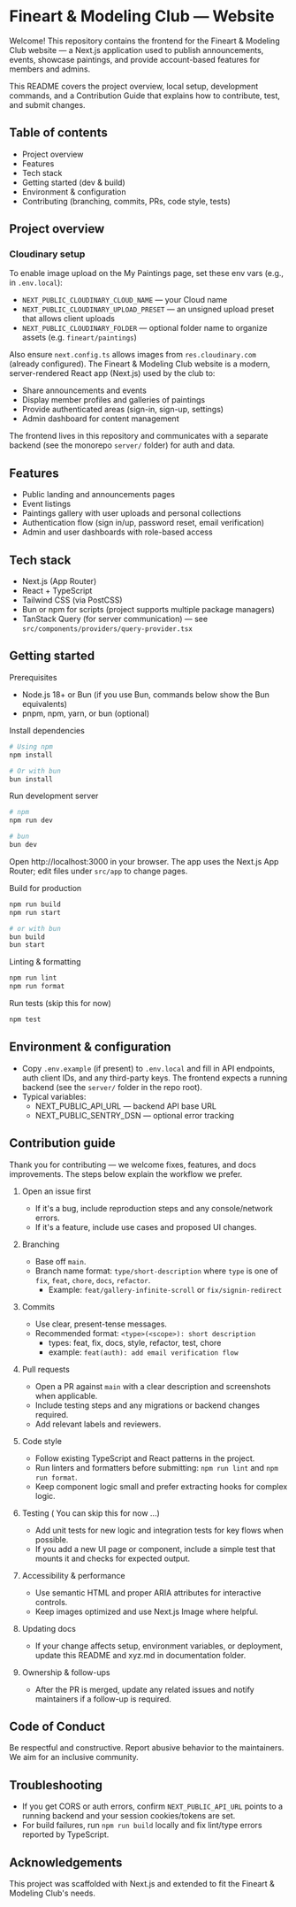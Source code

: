 # Fineart & Modeling Club — Website

Welcome! This repository contains the frontend for the Fineart & Modeling Club website — a Next.js application used to publish announcements, events, showcase paintings, and provide account-based features for members and admins.

This README covers the project overview, local setup, development commands, and a Contribution Guide that explains how to contribute, test, and submit changes.

## Table of contents

- Project overview
- Features
- Tech stack
- Getting started (dev & build)
- Environment & configuration
- Contributing (branching, commits, PRs, code style, tests)
## Project overview


### Cloudinary setup

To enable image upload on the My Paintings page, set these env vars (e.g., in `.env.local`):

- `NEXT_PUBLIC_CLOUDINARY_CLOUD_NAME` — your Cloud name
- `NEXT_PUBLIC_CLOUDINARY_UPLOAD_PRESET` — an unsigned upload preset that allows client uploads
- `NEXT_PUBLIC_CLOUDINARY_FOLDER` — optional folder name to organize assets (e.g. `fineart/paintings`)

Also ensure `next.config.ts` allows images from `res.cloudinary.com` (already configured).
The Fineart & Modeling Club website is a modern, server-rendered React app (Next.js) used by the club to:

- Share announcements and events
- Display member profiles and galleries of paintings
- Provide authenticated areas (sign-in, sign-up, settings)
- Admin dashboard for content management

The frontend lives in this repository and communicates with a separate backend (see the monorepo `server/` folder) for auth and data.

## Features

- Public landing and announcements pages
- Event listings 
- Paintings gallery with user uploads and personal collections
- Authentication flow (sign in/up, password reset, email verification)
- Admin and user dashboards with role-based access

## Tech stack

- Next.js (App Router)
- React + TypeScript
- Tailwind CSS (via PostCSS)
- Bun or npm for scripts (project supports multiple package managers)
- TanStack Query (for server communication) — see `src/components/providers/query-provider.tsx`

## Getting started

Prerequisites

- Node.js 18+ or Bun (if you use Bun, commands below show the Bun equivalents)
- pnpm, npm, yarn, or bun (optional)

Install dependencies

```bash
# Using npm
npm install

# Or with bun
bun install
```

Run development server

```bash
# npm
npm run dev

# bun
bun dev
```

Open http://localhost:3000 in your browser. The app uses the Next.js App Router; edit files under `src/app` to change pages.

Build for production

```bash
npm run build
npm run start

# or with bun
bun build
bun start
```

Linting & formatting

```bash
npm run lint
npm run format
```

Run tests (skip this for now)

```bash
npm test
```

## Environment & configuration

- Copy `.env.example` (if present) to `.env.local` and fill in API endpoints, auth client IDs, and any third-party keys. The frontend expects a running backend (see the `server/` folder in the repo root).
- Typical variables:
  - NEXT_PUBLIC_API_URL — backend API base URL
  - NEXT_PUBLIC_SENTRY_DSN — optional error tracking

## Contribution guide

Thank you for contributing — we welcome fixes, features, and docs improvements. The steps below explain the workflow we prefer.

1) Open an issue first

   - If it's a bug, include reproduction steps and any console/network errors.
   - If it's a feature, include use cases and proposed UI changes.

2) Branching

   - Base off `main`.
   - Branch name format: `type/short-description` where `type` is one of `fix`, `feat`, `chore`, `docs`, `refactor`.
     - Example: `feat/gallery-infinite-scroll` or `fix/signin-redirect`

3) Commits

   - Use clear, present-tense messages.
   - Recommended format: `<type>(<scope>): short description`
     - types: feat, fix, docs, style, refactor, test, chore
     - example: `feat(auth): add email verification flow`

4) Pull requests

   - Open a PR against `main` with a clear description and screenshots when applicable.
   - Include testing steps and any migrations or backend changes required.
   - Add relevant labels and reviewers.

5) Code style

   - Follow existing TypeScript and React patterns in the project.
   - Run linters and formatters before submitting: `npm run lint` and `npm run format`.
   - Keep component logic small and prefer extracting hooks for complex logic.

6) Testing  ( You can skip this for now ...)

   - Add unit tests for new logic and integration tests for key flows when possible.
   - If you add a new UI page or component, include a simple test that mounts it and checks for expected output.

7) Accessibility & performance

   - Use semantic HTML and proper ARIA attributes for interactive controls.
   - Keep images optimized and use Next.js Image where helpful.

8) Updating docs

   - If your change affects setup, environment variables, or deployment, update this README and xyz.md in documentation folder.

9) Ownership & follow-ups

   - After the PR is merged, update any related issues and notify maintainers if a follow-up is required.

## Code of Conduct

Be respectful and constructive. Report abusive behavior to the maintainers. We aim for an inclusive community.

## Troubleshooting

- If you get CORS or auth errors, confirm `NEXT_PUBLIC_API_URL` points to a running backend and your session cookies/tokens are set.
- For build failures, run `npm run build` locally and fix lint/type errors reported by TypeScript.


## Acknowledgements

This project was scaffolded with Next.js and extended to fit the Fineart & Modeling Club's needs.

